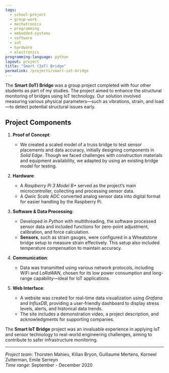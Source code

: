 ```yaml
---
tags:
  - school-project
  - group-work
  - mechatronics
  - programming
  - embedded-systems
  - software
  - iot
  - hardware
  - electronics
programming-language: python
layout: project
title: "Smart (IoT) Bridge"
permalink: /projects/smart-iot-bridge
---
```


The **Smart (IoT) Bridge** was a group project completed with four other students as part of my studies. The project aimed to enhance the structural monitoring of bridges using IoT technology. Our solution involved measuring various physical parameters—such as vibrations, strain, and load—to detect potential structural issues early.

## Project Components

1. **Proof of Concept**: 
    - We created a scaled model of a truss bridge to test sensor placements and data accuracy, initially designing components in *Solid Edge*. Though we faced challenges with construction materials and equipment availability, we adapted by using an existing bridge model for testing.

2. **Hardware**: 
    - A *Raspberry Pi 3 Model B+* served as the project’s main microcontroller, collecting and processing sensor data.
    - A *Qwiic Scale* ADC converted analog sensor data into digital format for easier handling by the Raspberry Pi.
  
3. **Software & Data Processing**:
    - Developed in *Python* with multithreading, the software processed sensor data and included functions for zero-point adjustment, calibration, and force calculation.
    - **Sensors**, such as strain gauges, were configured in a Wheatstone bridge setup to measure strain effectively. This setup also included temperature compensation to maintain accuracy.

4. **Communication**: 
    - Data was transmitted using various network protocols, including WiFi and *LoRaWAN*, chosen for its low power consumption and long-range capability—ideal for IoT applications.

5. **Web Interface**:
    - A website was created for real-time data visualization using *Grafana* and *InfluxDB*, providing a user-friendly dashboard to display stress levels, alerts, and historical data trends.
    - The site includes a demonstration video, a project description, and acknowledgments for supporting companies.

The **Smart IoT Bridge** project was an invaluable experience in applying IoT and sensor technology to real-world engineering challenges, aiming to contribute to safer infrastructure monitoring.

---

*Project team*: Thorsten Mahieu, Kilian Bryon, Guillaume Mertens, Korneel Zutterman, Emile Serreyn  
*Time range*: September - December 2020  
